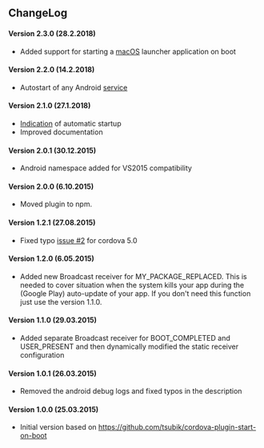## ChangeLog
#### Version 2.3.0 (28.2.2018)
- Added support for starting a [macOS][pull24] launcher application on boot

#### Version 2.2.0 (14.2.2018)
- Autostart of any Android [service][pull22]

#### Version 2.1.0 (27.1.2018)
- [Indication][pull16] of automatic startup
- Improved documentation

#### Version 2.0.1 (30.12.2015)
- Android namespace added for VS2015 compatibility

#### Version 2.0.0 (6.10.2015)
- Moved plugin to npm.

#### Version 1.2.1 (27.08.2015)
- Fixed typo [issue #2][issue2] for cordova 5.0

#### Version 1.2.0 (6.05.2015)
- Added new Broadcast receiver for MY_PACKAGE_REPLACED. This is needed to cover situation when the system kills your app during the (Google Play) auto-update of your app. If you don't need this function just use the version 1.1.0.

#### Version 1.1.0 (29.03.2015)
- Added separate Broadcast receiver for BOOT_COMPLETED and USER_PRESENT and then dynamically modified the static receiver configuration

#### Version 1.0.1 (26.03.2015)
- Removed the android debug logs and fixed typos in the description

#### Version 1.0.0 (25.03.2015)
- Initial version based on https://github.com/tsubik/cordova-plugin-start-on-boot

[issue2]: https://github.com/ToniKorin/cordova-plugin-autostart/issues/2
[pull16]: https://github.com/ToniKorin/cordova-plugin-autostart/pull/16
[pull22]: https://github.com/ToniKorin/cordova-plugin-autostart/pull/22
[pull24]: https://github.com/ToniKorin/cordova-plugin-autostart/pull/24